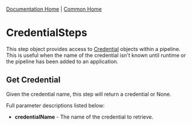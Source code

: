 [Documentation Home](../../docs/readme.md) | [Common Home](../readme.md)

# CredentialSteps
This step object provides access to [Credential](../../docs/credentialprovider.md) objects within a pipeline. This is 
useful when the name of the credential isn't known until runtime or the pipeline has been added to an application.

## Get Credential
Given the credential name, this step will return a credential or None.

Full parameter descriptions listed below:

* **credentialName** - The name of the credential to retrieve.
